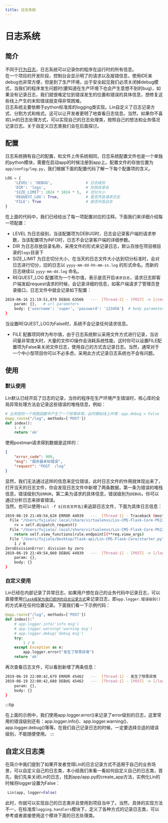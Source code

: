 ```yaml
---
title: 日志系统
---
```


# <H2Icon /> 日志系统
## 简介
不同于[行为日志](./logger_and_notify.md)，日志系统可以记录你的程序在运行时的所有信息。  
在一个项目的开发阶段，控制台会显示明了的请求以及报错信息，使用IDE来debug也非常方便，但是到了生产环境，出于安全起见我们必须关闭掉debug模式，当我们的程序发生问题时(要知道在生产环境下也会产生意想不到的bug)，如果没有记录日志，我们就很难定位到错误发生的位置和错误的具体信息，想修复这些线上产生的未知错误就变得非常困难。    
日志系统主要依赖于python标准库的logging类实现。Lin自定义了日志记录方式、分割方式和格式。这可以让开发者更明了地查看日志信息。当然，如果你不喜欢Lin的日志处理方式，可以实现自己的日志处理类，按照自己的想法和业务情况记录日志。关于自定义日志类我们会在后面探讨。

## 配置
日志系统拥有自己的配置，和文件上传系统相同，日志系统配置文件也是一个单独的python模块，需要在启动app的时候注册到app上。配置文件的存放位置为`app/config/log.py`，我们根据下面的配置代码了解一下每个配置项的含义。
```python
LOG = {
    'LEVEL': 'DEBUG',               # 日志级别
    'DIR': 'logs',                  # 存放目录名
    'SIZE_LIMIT': 1024 * 1024 * 5,  # 切分大小
    'REQUEST_LOG': True,            # 是否开启请求日志
    'FILE': True                    # 是否开启日志
}
```
在上面的代码中，我们已经给出了每一项配置对应的注释。下面我们来详细介绍每一项配置：
* LEVEL 为日志级别，当该配置项为DEBUG时，日志会记录客户端的请求参数，当该配置项为INFO时，日志不会记录客户端的详细参数。
* DIR 为日志存放目录名称，采用文件的形式来记录日志，默认存放在项目根目录的`logs`目录下
* SIZE_LIMIT 为日志切分大小，在当天的日志文件大小达到切分标准时，会对日志进行切分，旧的日志以 `yyyy-mm-dd-hh-mm-ss.log` 的形式命名。而新的日志继续以 `yyyy-mm-dd.log` 命名。
* REQUEST_LOG 配置项为一个布尔值，表示是否开启`请求日志`，请求日志即客户端发起request请求的时候，会记录详细的信息，如客户端请求了管理员登录接口，日志文件中就会记录如下配置：
```bash
2019-06-16 21:19:51,879 DEBUG 63566   ---  [Thread-2] - [POST] -> [/cms/user/login] from:127.0.0.1 costs:149.200 ms data:{
	param: {},   # url parameters
	body: {'username': 'super', 'password': '123456'}  # body parameters
} 
```
当设置REQUEST_LOG为False时，系统不会记录任何请求信息。
* FILE 配置项同样为布尔值，由于日志系统默认采用文件方式进行记录，当访问量非常庞大时，大量的文件IO操作会消耗系统性能，这时你可以设置FILE配置项为False来关闭文件日志，使用自己的方式去记录日志。当然，通常对于一个中小型项目你可以不必多虑，采用此方式记录日志系统也不会有问题。

## 使用

### 默认使用
Lin默认已经开启了日志的记录，当你的程序在生产环境产生错误时，核心库的全局异常处理方法会记录这些错误的堆栈信息，例如：
```python
# 业务层的一个视图函数中产生了一个除零异常。此时模拟线上环境：app.debug = False
@app.route("/log", methods=['POST'])
def index():
    1 / 0
    return 'ok'
```
使用postman请求得到数据是这样的：
```json
{
    "error_code": 999,
    "msg": "服务器未知错误",
    "request": "POST  /log"
}
```
显然，我们无法通过这样的信息来定位错误，此时日志文件的作用就体现出来了，打开当天的日志文件，你会发现日志文件中新增了两条数据，第一条为错误的堆栈信息，错误级别为`ERROR`，第二条为请求的具体信息，错误级别为`DEBUG`，你可以通过分析日志来排查错误。  
当然，也可以使用`tail -f ${日志文件名}`来追踪日志文件，下面为具体日志信息：
```bash
2019-06-19 21:49:54,628 ERROR 44939   ---  [Thread-1] - Traceback (most recent call last):
  File "/Users/fujiale/.local/share/virtualenvs/Lin-CMS-Flask-Core-PK22Bmbq/lib/python3.6/site-packages/flask/app.py", line 1813, in full_dispatch_request
    rv = self.dispatch_request()
  File "/Users/fujiale/.local/share/virtualenvs/Lin-CMS-Flask-Core-PK22Bmbq/lib/python3.6/site-packages/flask/app.py", line 1799, in dispatch_request
    return self.view_functions[rule.endpoint](**req.view_args)
  File "/Users/fujiale/Desktop/flask-api/Lin-CMS-Flask-Core/starter.py", line 144, in index
    1 / 0
ZeroDivisionError: division by zero
2019-06-19 21:49:54,660 DEBUG 44939   ---  [Thread-1] - [POST] -> [/log] from:127.0.0.1 costs:34.990 ms data:{
	param: {}, 
	body: {}
} 
```

### 自定义使用
Lin已经在内部记录了异常日志，如果用户想在自己的业务代码中记录日志，可以直接使用[`flask框架为我们提供的日志记录方式`](https://dormousehole.readthedocs.io/en/latest/logging.html)来记录日志，即`app.logger.错误级别()`的方式来在任何位置记录。下面我们看一下示例代码：
```python
@app.route("/log", methods=['POST'])
def index():’
    # app.logger.info('info msg')
    # app.logger.warning('warning msg')
    # app.logger.debug('debug msg')
    try:
        1 / 0
    except Exception as e:
        app.logger.error("发生了除零异常")
    return 'ok'
```
再次查看日志文件，可以看到新增了两条信息：
```bash
2019-06-19 22:00:42,679 ERROR 45462   ---  [Thread-1] - 发生了除零异常
2019-06-19 22:00:42,680 DEBUG 45462   ---  [Thread-1] - [POST] -> [/log] from:127.0.0.1 costs:0.710 ms data:{
	param: {}, 
	body: {}
} 
```

:::tip

在上面的示例中，我们使用app.logger.error()来记录了error级别的日志，这里常用的错误级别还有：app.logger.info()、app.logger.warning()、app.logger.debug()等等。在我们自己记录日志的时候，一定要选择合适的错误级别，不能随便使用。
:::

## 自定义日志类
在简介中我们提到了如果开发者觉得Lin的日志记录方式不适用于自己的业务场景，可以自定义自己的日志类，本小结我们来看一看如何自定义自己的日志类，首先，我们先来关闭Lin的日志，找到app/app.py的create_app方法，实例化Lin的时候将logger设置为False：
```python
 Lin(app, logger=False)
```
此时，你就可以实现自己的日志类并且使用到项目当中了。当然，具体的实现方法不一，在标准库`logging.handlers`模块下，定义了各种方式的记录日志类，可以参考或者直接使用这个模块下面的日志处理类。
